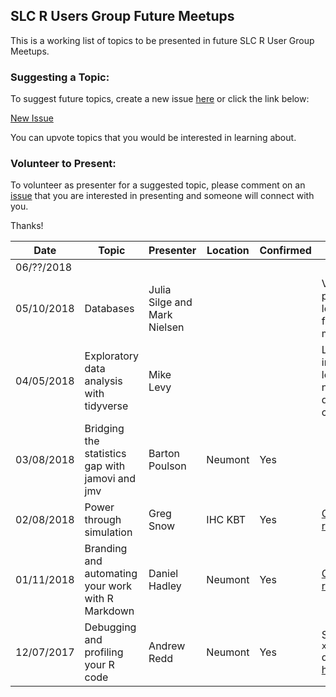 ## SLC R Users Group Future Meetups
This is a working list of topics to be presented in future SLC R User Group Meetups.

### Suggesting a Topic:
To suggest future topics, create a new issue [here](https://github.com/slc-rug/future-meetups/issues) or click the link below:

[New Issue](https://github.com/slc-rug/future-meetups/issues/new)

You can upvote topics that you would be interested in learning about.

### Volunteer to Present:
To volunteer as presenter for a suggested topic, please comment on an [issue](https://github.com/slc-rug/future-meetups/issues) that you are interested in presenting and someone will connect with you.

Thanks!

|Date|Topic|Presenter|Location|Confirmed|Notes|
|---|---|---|---|---|---|
|06/??/2018| | | | | |
|05/10/2018|Databases|Julia Silge and Mark Nielsen|   |   |Venifi is potential location for this meetup|
|04/05/2018|Exploratory data analysis with tidyverse|Mike Levy|   |   |Looking into IHC location near IMC, date may change|
|03/08/2018|Bridging the statistics gap with jamovi and jmv|Barton Poulson|Neumont|Yes|   |
|02/08/2018|Power through simulation|Greg Snow|IHC KBT|Yes|[GitHub repo](https://github.com/slc-rug/2018-02-power-simulation)|
|01/11/2018|Branding and automating your work with R Markdown|Daniel Hadley|Neumont|Yes|[GitHub repo](https://github.com/Sorenson-Impact/rmarkdown-branding-talk)|
|12/07/2017|Debugging and profiling your R code|Andrew Redd|Neumont|Yes|See `xlsx.R` download [here](https://sites.google.com/site/utahrug/files).|
